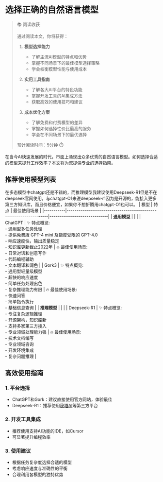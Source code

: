 # 选择正确的自然语言模型

> 📚 阅读收获
> 
> 通过阅读本文，你将获得：
> 1. **模型选择能力**
>    - 了解主流AI模型的特点和优势
>    - 掌握不同场景下的最佳模型选择策略
>    - 学会权衡模型性能与使用成本
> 
> 2. **实用工具指南**
>    - 了解各大AI平台的特色功能
>    - 掌握开发工具的AI集成方法
>    - 获取高效的使用技巧和建议
> 
> 3. **成本优化方案**
>    - 了解免费和付费模型的差异
>    - 掌握如何选择性价比最高的服务
>    - 学会在不同场景下的最优选择
>
> 预计阅读时间：5分钟 ⏱️

在当今AI快速发展的时代，市面上涌现出众多优秀的自然语言模型。如何选择合适的模型来提升工作效率？本文将为您提供专业的选择指南。

## 推荐使用模型列表

在多态模型中chatgpt还是不错的，而推理模型我建议使用Deepseek-R1但是不在deepseek官网使用，与chatgpt-O1来说deepseek-r1因为是开源的，能接入更多第三方知识库，而且价格便宜，如果你不想折腾用chatgpt-O1也可以。
| 模型        | 特点                                                                 | 最佳使用场景                     |
|-----------|--------------------------------------------------------------------|------------------------------|
| **通用模型** |                                                                    |                              |
| ChatGPT   | ✨ 特点概览:<br>- 通用型多任务处理<br>- 提供免费版 GPT-4 mini 及额度受限的 GPT-4.0<br>- 响应速度快，输出质量稳定<br>- 知识库更新截止2022年 | 🔥 最佳使用场景:<br>- 日常对话和创意写作<br>- 代码编程辅助<br>- 文本翻译和润色 |
| Gork3     | ✨ 特点概览:<br>- 通用型轻量级模型<br>- 超快的响应速度<br>- 简单任务处理出色<br>- 复杂推理能力有限                     | 🔥 最佳使用场景:<br>- 快速问答<br>- 简单指令执行<br>- 基础信息查询       |
| **推理模型** |                                                                    |                              |
| Deepseek-R1 | ✨ 特点概览:<br>- 专注复杂逻辑推理<br>- 开源架构，知识库新<br>- 支持多家第三方接入<br>- 专业领域处理能力强                | 🔥 最佳使用场景:<br>- 技术文档编写<br>- 专业领域咨询<br>- 开发环境集成<br>- 复杂问题推理      |

## 高效使用指南

### 1. 平台选择
- ChatGPT和Gork：建议直接使用官方网站，体验最佳
- Deepseek-R1：推荐使用[秘塔AI](https://metaso.cn/?s=itab1&q=)等第三方平台

### 2. 开发工具集成
- 推荐使用支持AI功能的IDE，如Cursor
- 可显著提升编程效率

### 3. 使用建议
- 根据任务复杂度选择合适的模型
- 考虑响应速度与准确性的平衡
- 合理利用各模型的独特优势
